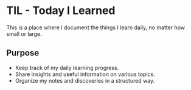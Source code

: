 # TIL - Today I Learned

This is a place where I document the things I learn daily, no matter how small or large.

## Purpose

- Keep track of my daily learning progress.
- Share insights and useful information on various topics.
- Organize my notes and discoveries in a structured way.
